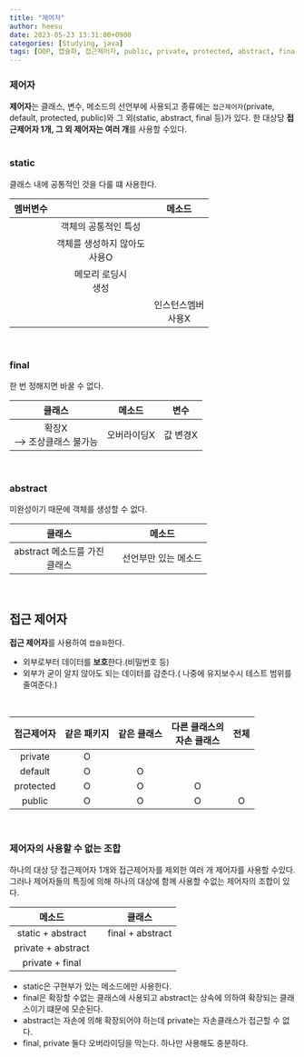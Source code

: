 ```yaml
---
title: "제어자"
author: heesu
date: 2023-05-23 13:31:00+0900
categories: [Studying, java]
tags: [OOP, 캡슐화, 접근제어자, public, private, protected, abstract, final, static]
---
```


### 제어자<br>
**제어자**는 클래스, 변수, 메소드의 선언부에 사용되고 종류에는 `접근제어자`(private, default, protected, public)와 그 외(static, abstract, final 등)가 있다. 한 대상당 **접근제어자 1개, 그 외 제어자는 여러 개**를 사용할 수있다. 
<br><br>

### static<br>
클래스 내에 공통적인 것을 다룰 떄 사용한다.<br>


|멤버변수||메소드|
|:---:|:-----:|:---:|
||객체의 공통적인 특성||
||객체를 생성하지 않아도<br> 사용O||
||메모리 로딩시<br>생성||
|||인스턴스멤버<br>사용X|


<br>

### final<br>
한 번 정해지면 바꿀 수 없다.<br>


|클래스|메소드|변수|
|:---:|:---:|:---:|
|확장X<br>--> 조상클래스 불가능|오버라이딩X|값 변경X|


<br>

### abstract<br>
미완성이기 때문에 객체를 생성할 수 없다.<br>


|클래스||메소드|
|:---:|:---:|:---:|
|abstract 메소드를 가진 <br>클래스||선언부만 있는 메소드|


<br>

## 접근 제어자<br>
**접근 제어자**를 사용하여 `캡슐화`한다. <br>
* 외부로부터 데이터를 **보호**한다.(비밀번호 등)<br>
* 외부가 굳이 알지 않아도 되는 데이터를 감춘다.( 나중에 유지보수시 테스트 범위를 줄여준다.)<br>

<br>


|접근제어자|같은 패키지|같은 클래스|다른 클래스의<br> 자손 클래스|전체|
|:---:|:---:|:---:|:------:|:---:|
|private|O||||
|default|O|O|||
|protected|O|O|O||
|public|O|O|O|O|


<br>

### 제어자의 사용할 수 없는 조합<br>
하나의 대상 당 접근제어자 1개와 접근제어자를 제외한 여러 개 제어자를 사용할 수있다. 그러나 제어자들의 특징에 의해 하나의 대상에 함께 사용할 수없는 제어자의 조합이 있다. <br>

|메소드||클래스|
|:---:|:---:|:---:|
|static + abstract||final + abstract|
|private + abstract||
|private + final|||


* static은 구현부가 있는 메소드에만 사용한다.<br>
* final은 확장할 수없는 클래스에 사용되고 abstract는 상속에 의하여 확장되는 클래스이기 떄문에 모순된다.<br>
* abstract는 자손에 의해 확장되어야 하는데 private는 자손클래스가 접근할 수 없다.<br>
* final, private 둘다 오버라이딩을 막는다. 하나만 사용해도 충분하다.<br>


